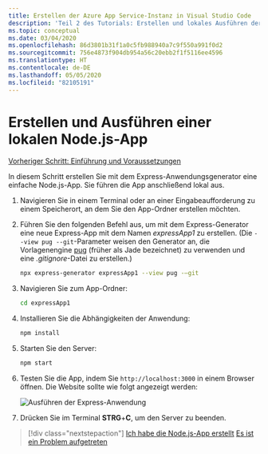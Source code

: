```yaml
---
title: Erstellen der Azure App Service-Instanz in Visual Studio Code
description: 'Teil 2 des Tutorials: Erstellen und lokales Ausführen der Node.js-App'
ms.topic: conceptual
ms.date: 03/04/2020
ms.openlocfilehash: 86d3801b31f1a0c5fb988940a7c9f550a991f0d2
ms.sourcegitcommit: 756e4873f904db954a56c20ebb2f1f5116ee4596
ms.translationtype: HT
ms.contentlocale: de-DE
ms.lasthandoff: 05/05/2020
ms.locfileid: "82105191"
---
```

# <a name="create-and-run-a-local-nodejs-app"></a>Erstellen und Ausführen einer lokalen Node.js-App

[Vorheriger Schritt: Einführung und Voraussetzungen](tutorial-vscode-azure-app-service-node-01.md)

In diesem Schritt erstellen Sie mit dem Express-Anwendungsgenerator eine einfache Node.js-App. Sie führen die App anschließend lokal aus.

1. Navigieren Sie in einem Terminal oder an einer Eingabeaufforderung zu einem Speicherort, an dem Sie den App-Ordner erstellen möchten.

1. Führen Sie den folgenden Befehl aus, um mit dem Express-Generator eine neue Express-App mit dem Namen *expressApp1* zu erstellen. (Die `--view pug --git`-Parameter weisen den Generator an, die Vorlagenengine [pug](https://pugjs.org/api/getting-started.html) (früher als Jade bezeichnet) zu verwenden und eine *.gitignore*-Datei zu erstellen.)

    ```bash
    npx express-generator expressApp1 --view pug -–git
    ```

1. Navigieren Sie zum App-Ordner:

    ```bash
    cd expressApp1
    ```

1. Installieren Sie die Abhängigkeiten der Anwendung:

    ```bash
    npm install
    ```

1. Starten Sie den Server:

    ```bash
    npm start
    ```

1. Testen Sie die App, indem Sie `http://localhost:3000` in einem Browser öffnen. Die Website sollte wie folgt angezeigt werden:

    ![Ausführen der Express-Anwendung](media/deploy-azure/express.png)

1. Drücken Sie im Terminal **STRG**+**C**, um den Server zu beenden.

> [!div class="nextstepaction"]
> [Ich habe die Node.js-App erstellt](tutorial-vscode-azure-app-service-node-03.md) [Es ist ein Problem aufgetreten](https://www.research.net/r/PWZWZ52?tutorial=node-deployment-azureappservice&step=create-app)
